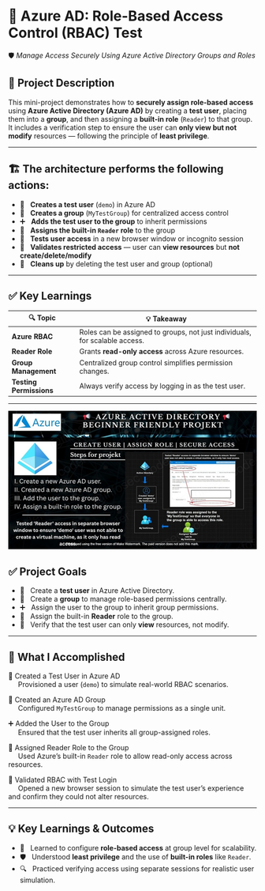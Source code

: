 # 📢 Azure AD: Role-Based Access Control (RBAC) Test  
🛡️ *Manage Access Securely Using Azure Active Directory Groups and Roles*

## 📌 Project Description  
This mini-project demonstrates how to **securely assign role-based access** using **Azure Active Directory (Azure AD)** by creating a **test user**, placing them into a **group**, and then assigning a **built-in role** (`Reader`) to that group. It includes a verification step to ensure the user can **only view but not modify** resources — following the principle of **least privilege**.

---

## 🏗️ The architecture performs the following actions:

- 👤   &nbsp;&nbsp;**Creates a test user** (`demo`) in Azure AD  
- 👥   &nbsp;&nbsp;**Creates a group** (`MyTestGroup`) for centralized access control  
- ➕   &nbsp;&nbsp;**Adds the test user to the group** to inherit permissions  
- 🔐   &nbsp;&nbsp;**Assigns the built-in `Reader` role** to the group  
- 🧪   &nbsp;&nbsp;**Tests user access** in a new browser window or incognito session  
- 🚫   &nbsp;&nbsp;**Validates restricted access** — user can **view resources** but **not create/delete/modify**  
- 🧹   &nbsp;&nbsp;**Cleans up** by deleting the test user and group (optional)

---

## ✅ Key Learnings

| 🔍 Topic               | 💡 Takeaway                                                                 |
|-------------------------|-----------------------------------------------------------------------------|
| **Azure RBAC**          | Roles can be assigned to groups, not just individuals, for scalable access. |
| **Reader Role**         | Grants **read-only access** across Azure resources.                         |
| **Group Management**    | Centralized group control simplifies permission changes.                    |
| **Testing Permissions** | Always verify access by logging in as the test user.                        |

---

  ![Alt Text](900x500_GITHUB_TWITTER_projekt_lc_WATERMARKED_lc.jpg)

## ✅ Project Goals<br>
- 👤   &nbsp;&nbsp;Create a **test user** in Azure Active Directory.<br>
- 👥   &nbsp;&nbsp;Create a **group** to manage role-based permissions centrally.<br>
- ➕   &nbsp;&nbsp;Assign the user to the group to inherit group permissions.<br>
- 🔐   &nbsp;&nbsp;Assign the built-in **Reader** role to the group.<br>
- 🧪   &nbsp;&nbsp;Verify that the test user can only **view** resources, not modify.<br>

---

## 🔧 What I Accomplished

👤   Created a Test User in Azure AD<br>
&nbsp;&nbsp;&nbsp;&nbsp;&nbsp;Provisioned a user (`demo`) to simulate real-world RBAC scenarios.

👥   Created an Azure AD Group<br>
&nbsp;&nbsp;&nbsp;&nbsp;&nbsp;Configured `MyTestGroup` to manage permissions as a single unit.

➕   Added the User to the Group<br>
&nbsp;&nbsp;&nbsp;&nbsp;&nbsp;Ensured that the test user inherits all group-assigned roles.

🔐   Assigned Reader Role to the Group<br>
&nbsp;&nbsp;&nbsp;&nbsp;&nbsp;Used Azure’s built-in `Reader` role to allow read-only access across resources.

🧪   Validated RBAC with Test Login<br>
&nbsp;&nbsp;&nbsp;&nbsp;&nbsp;Opened a new browser session to simulate the test user’s experience and confirm they could not alter resources.

---

## 💡   Key Learnings & Outcomes
-  🧠   &nbsp;&nbsp;Learned to configure **role-based access** at group level for scalability.  
-  🛡️   &nbsp;&nbsp;Understood **least privilege** and the use of **built-in roles** like `Reader`.  
-  🔍   &nbsp;&nbsp;Practiced verifying access using separate sessions for realistic user simulation.  



